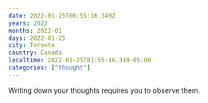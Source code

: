 ```yaml
---
date: 2022-01-25T06:55:16.349Z
years: 2022
months: 2022-01
days: 2022-01-25
city: Toronto
country: Canada
localtime: 2022-01-25T01:55:16.349-05:00
categories: ["thought"]
---
```

Writing down your thoughts requires you to observe them.

